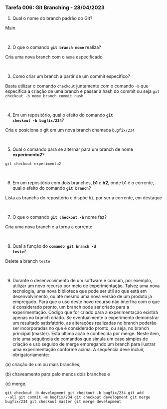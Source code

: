 ### Tarefa 006: Git Branching - 28/04/2023

1. Qual o nome do branch padrão do Git? 

Main

<br>

2. O que o comando **<code>git branch nome</code>** realiza? 

Cria uma nova branch com o `nome` especificado

<br>

3. Como criar um branch a partir de um commit específico? 

Basta utilizar o comando `checkout` juntamente com o comando `-b` que especifica a criação de uma branch e passar a hash do commit ou seja `git checkout -b nome_branch commit_hash`

<br>

4. Em um repositório, qual o efeito do comando **<code>git checkout -b bugfix/234</code>**?

Cria e posiciona o git em um nova branch chamada `bugfix/234`

<br>

5. Qual o comando para se alternar para um branch de nome **experimento2**?

`git checkout experimento2`

<br>

6. Em um repositório com dois branches, **b1** e **b2**, onde b1 é o corrente, qual o efeito do comando **<code>git branch</code>**?

Lista as branchs do repositório e dispõe `b1`, por ser a corrente, em destaque

<br>

7. O que o comando **<code>git checkout -b</code>** nome faz?

Cria uma nova branch e a torna a corrente

<br>

8. Qual a função do <code>**comando git branch -d teste</code>**?

Delete a branch `teste`

<br>

9. Durante o desenvolvimento de um software é comum, por exemplo, utilizar um novo recurso por meio de experimentação. 
Talvez uma nova tecnologia, uma nova biblioteca que pode ser útil ao que está em desenvolvimento, ou até mesmo uma nova versão de um produto já empregado. 
Para que o uso deste novo recurso não interfira com o que é considerado pronto, um branch pode ser criado para a experimentação. 
Código que for criado para a experimentação existirá apenas no branch criado. 
Se eventualmente o experimento demonstrar um resultado satisfatório, as alterações realizadas no branch poderão ser incorporadas no que é considerado pronto, 
ou seja, no branch principal (master). Esta última ação é conhecida por merge. 
Neste item, crie uma sequência de comandos que simula um caso simples de criação e uso seguido de merge 
empregando um branch para ilustrar uma experimentação conforme acima. A sequência deve incluir, obrigatoriamente: 

(a) criação de um ou mais branches; 

(b) chaveamento para pelo menos dois branches e 

(c) merge.

<code>git checkout -b development
git checkout -b bugfix/234
git add --all
git commit -m bugfix/234
git checkout development
git merge bugfix/234
git checkout master
git merge development
</code>

</DIV/>
